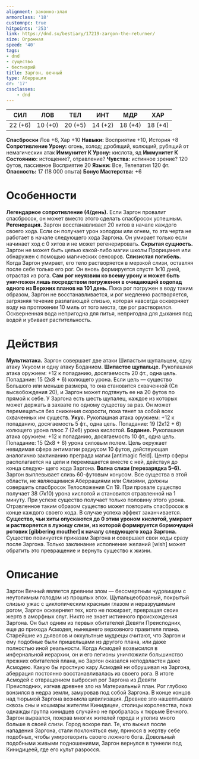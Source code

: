 ```yaml
---
alignment: законно-злая
armorclass: '18'
customnpc: true
hitpoints: '253'
link: https://dnd.su/bestiary/17219-zargon-the-returner/
size: Огромная
speed: '40'
tags:
- dnd
- существо
- бестиарий
title: Заргон, вечный
type: Аберрация
cr: '17'
cssclasses:
    - dnd
---
```



| СИЛ | ЛОВ | ТЕЛ | ИНТ | МДР | ХАР |
|---|---|---|---|---|---|
| 22 (+6) | 10 (+0) | 20 (+5) | 14 (+2) | 18 (+4) | 18 (+4) |
**Спасброски** Лов +6, Хар +10
**Навыки:** Восприятие +10, История +8
**Сопротивление Урону:** огонь, холод; дробящий, колющий, рубящий от немагических атак
**Иммунитет К Урону:** кислота, яд
**Иммунитет К Состоянию:** истощение?, отравление?
**Чувства:** истинное зрение? 120 футов, пассивное Восприятие 20
**Языки:** Все, Телепатия 120 фт.
**Опасность:** 17 (18 000 опыта)
**Бонус Мастерства:** +6


# Особенности
**Легендарное сопротивление (4/день).** Если Заргон провалит спасбросок, он может вместо этого сделать спасбросок успешным.
**Регенерация.** Заргон восстанавливает 20 хитов в начале каждого своего хода. Если он получает урон холодом или огнем, то эта черта не работает в начале следующего хода Заргона. Он умирает только если начинает ход с 0 хитов и не может регенерировать.
**Скрытая сущность.** Заргон не может быть целью какой-либо магии школы Прорицания или обнаружен с помощью магических сенсоров.
**Слизистая погибель.** Когда Заргон умирает, его тело растворяется в мерзкой слизи, оставляя после себе только его рог. Он вновь формируется спустя 1к10 дней, отрастая из рога.
**Сам рог неуязвим ко всему урону и может быть уничтожен лишь посредством погружения в очищающий водопад одного из Верхних планов на 101 день.** Пока рог погружен в воду таким образом, Заргон не восстанавливается, и рог медленно растворяется, загрязняя течение разлагающей слизью, которая навсегда оскверняет воду на протяжении 10 миль от того места, где рог растворился. Оскверненная вода непригодна для питья, непригодна для дыхания под водой и убивает растительность.


# Действия
**Мультиатака.** Заргон совершает две атаки Шипастым щупальцем, одну атаку Укусом и одну атаку Боданием.
**Шипастое щупальце.** Рукопашная атака оружием: +12 к попаданию, досягаемость 20 фт., одна цель. Попадание: 15 (2к8 + 6) колющего урона. Если цель — существо Большого или меньше размера, то она становится схваченной (Сл высвобождения 20), и Заргон может подтянуть ее на 20 футов по прямой к себе. У Заргона есть шесть щупалец, каждое из которых может держать в захвате по одному существу за раз. Он может перемещаться без снижения скорости, пока тянет за собой всех схваченных им существ.
**Укус.** Рукопашная атака оружием: +12 к попаданию, досягаемость 5 фт., одна цель. Попадание: 19 (2к12 + 6) колющего урона плюс 7 (2к6) урона кислотой.
**Бодание.** Рукопашная атака оружием: +12 к попаданию, досягаемость 10 фт., одна цель. Попадание: 15 (2к8 + 6) урона силовым полем. Цель окружает невидимая сфера антимагии радиусом 10 футов, действующая аналогично заклинанию преграда магии [antimagic field]. Центр сферы располагается на цели и перемещается вместе с ней, действуя до конца следую- щего хода Заргона.
**Волна слизи (перезарядка 5–6).** Заргон выплевывает слизь 60-футовым конусом. Все существа в этой области, не являющимися Аберрациями или Слизями, должны совершить спасбросок Телосложения Сл 19. При провале существо получает 38 (7к10) урона кислотой и становится отравленной на 1 минуту. При успехе существо получает только половину этого урона. Отравленное таким образом существо может повторить спасбросок в конце каждого своего хода. В случае успеха эффект заканчивается.
**Существо, чьи хиты опускаются до 0 этим уроном кислотой, умирает и растворяется в лужицу слизи, из которой формируется бормочущий ротовик [gibbering mouther] к началу следующего хода Заргона.** Существо повинуется приказам Заргона и совершает свои ходы сразу после Заргона. Только заклинание исполнение желаний [wish] может обратить это превращение и вернуть существо к жизни.


# Описание
Заргон Вечный является древним злом — бессмертным чудовищем с неутолимым голодом из прошлых эпох. Щупальцеобразный, покрытый слизью ужас с циклопическим красным глазом и неразрушимым рогом, Заргон оскверняет тех, кого не пожирает, превращая своих жертв в аморфных слуг. Никто не знает истинного происхождения Заргона. Он был одним из первых обитателей Девяти Преисподних, еще до прихода Асмодея, нынешнего верховного правителя плана. Старейшие из дьяволов и оккультные мудрецы считают, что Заргон и ему подобные были пришельцами из другого плана, или даже полностью иной реальности. Когда Асмодей возвысился в инфернальной иерархии, он и его легионы уничтожили большинство прежних обитателей плана, но Заргон оказался неподвластен даже Асмодею. Какую бы яростную кару Асмодей ни обрушивал на Заргона, аберрация постоянно восстанавливалась из своего рога. В итоге Асмодей с отвращением выбросил рог Заргона из Девяти Преисподних, изгнав древнее зло на Материальный план. Рог глубоко вонзился в недра земли, замуровав под собой Заргона. В конце концов над тюрьмой Заргона возникла цивилизация. Древнее зло нашептывало сквозь сны и кошмары жителям Кинидицеи, столицы королевства, пока однажды группа кинидцев случайно не пробралась к тюрьме Вечного. Заргон вырвался, пожрав многих жителей города и утопив много больше в своей слизи. Город вскоре пал. Те, кто выжил после нападения Заргона, стали поклоняться ему, принося в жертву себе подобных, чтобы умиротворить своего ложного бога. Довольный подобными живыми подношениями, Заргон вернулся в туннели под Кинидицеей, где его культ разросся.